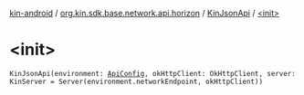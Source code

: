 [kin-android](../../index.md) / [org.kin.sdk.base.network.api.horizon](../index.md) / [KinJsonApi](index.md) / [&lt;init&gt;](./-init-.md)

# &lt;init&gt;

`KinJsonApi(environment: `[`ApiConfig`](../../org.kin.sdk.base.stellar.models/-api-config/index.md)`, okHttpClient: OkHttpClient, server: KinServer = Server(environment.networkEndpoint, okHttpClient))`
